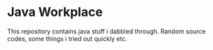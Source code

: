 # Java Workplace

This repository contains java stuff i dabbled through. Random source codes, some things i tried out quickly etc.
